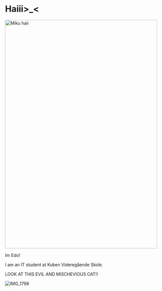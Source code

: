 <h1>Haiii>_<</h1>
  
<img src="![IMG_1673](https://github.com/EduardoVLM/EduardoVLM/assets/144334218/6bfa7161-4c4b-4cb7-8ce6-6db9b6da1c5f)
" alt="Miku haii" width="500" height="750">


Im Edo!

I am an IT student at Kuben Videregående Skole.


LOOK AT THIS EVIL AND MISCHEVIOUS CAT!!

![IMG_1798](https://github.com/EduardoVLM/EduardoVLM/assets/144334218/a8e52fda-ed89-4eab-8bd9-2b03cead7571)
